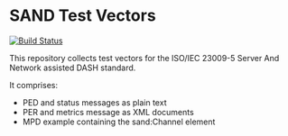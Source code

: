 # SAND Test Vectors

[![Build Status](https://travis-ci.org/edrthomas/SAND-Test-Vectors.svg?branch=master)](https://travis-ci.org/edrthomas/SAND-Test-Vectors)

This repository collects test vectors for the ISO/IEC 23009-5 Server And Network assisted DASH standard.

It comprises:

- PED and status messages as plain text
- PER and metrics message as XML documents
- MPD example containing the sand:Channel element
